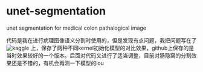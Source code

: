 # unet-segmentation
unet segmentation for medical colon pathalogical image

代码是我在进行病理图像语义分割时使用的，但是发现有点问题，我把问题写在了![kaggle](https://www.kaggle.com/yasukii/different-keras-initiallization-in-unet) 上，保存了两种不同kernel初始化模型的对比效果，github上保存的是当时效果较好的一个版本。后面对代码又进行了适当调整，目前对肠隐窝的分割效果还是不错的，有机会再测一下模型的iou
